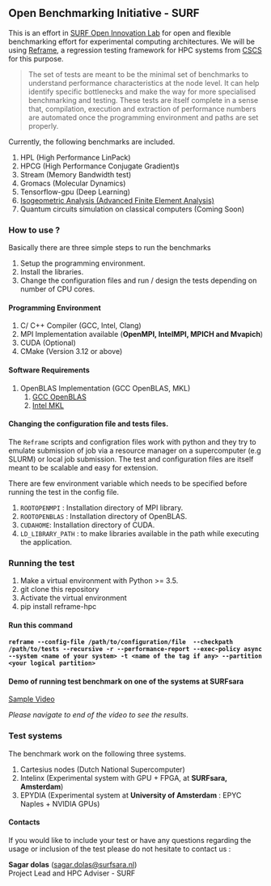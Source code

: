## Open Benchmarking Initiative - SURF

This is an effort in [SURF Open Innovation Lab](https://www.surf.nl/en/the-surf-cooperative/surf-open-innovation-lab) for open and flexible benchmarking effort for experimental computing architectures. We will be using [Reframe](https://github.com/eth-cscs/reframe), a regression testing framework for HPC systems from [CSCS](https://www.cscs.ch) for this purpose. 

> The set of tests are meant to be the minimal set of benchmarks to understand performance characteristics
>  at the node level. It can help identify specific bottlenecks and make the way for more specialised     
> benchmarking and testing. These tests are itself complete in a sense that, compilation, execution and 
> extraction of performance numbers are automated once the programming environment and paths are set properly. 

Currently, the following benchmarks are included. 

1. HPL (High Performance LinPack)
2. HPCG (High Performance Conjugate Gradient)s
3. Stream (Memory Bandwidth test)
4. Gromacs (Molecular Dynamics)
5. Tensorflow-gpu (Deep Learning)
6. [Isogeometric Analysis (Advanced Finite Element Analysis)]( https://github.com/gismo/gismo)
7. Quantum circuits simulation on classical computers (Coming Soon)


### How to use ? 

Basically there are three simple steps to run the benchmarks
1. Setup the programming environment. 
2. Install the libraries.
3. Change the configuration files and run / design the tests depending on number of CPU cores. 

#### Programming Environment 

1. C/ C++ Compiler (GCC, Intel, Clang)
2. MPI Implementation available (**OpenMPI, IntelMPI, MPICH and Mvapich**)
3. CUDA (Optional)
4. CMake (Version 3.12 or above)

#### Software Requirements

1. OpenBLAS Implementation (GCC OpenBLAS, MKL) 
    1. [GCC OpenBLAS](https://github.com/xianyi/OpenBLAS)
    2. [Intel MKL](https://software.intel.com/en-us/mkl)

#### Changing the configuration file and tests files. 

The `Reframe` scripts and configration files work with python and they try to emulate submission of job via a resource manager on a supercomputer (e.g SLURM) or local job submission. The test and configuration files are itself meant to be scalable and easy for extension. 

There are few environment variable which needs to be specified before running the test in the config file. 

1. `ROOTOPENMPI` : Installation directory of MPI library.
2. `ROOTOPENBLAS` : Installation directory of OpenBLAS. 
3. `CUDAHOME`: Installation directory of CUDA.
4. `LD_LIBRARY_PATH` : to make libraries available in the path while executing the application. 

### Running the test

1. Make a virtual environment with Python >= 3.5. 
2. git clone this repository 
3. Activate the virtual environment
4. pip install reframe-hpc

#### Run this command 

**`reframe --config-file /path/to/configuration/file  --checkpath /path/to/tests --recursive -r --performance-report --exec-policy async --system <name of your system> -t <name of the tag if any> --partition <your logical partition>`**

#### Demo of running test benchmark on one of the systems at SURFsara 

[Sample Video]( https://asciinema.org/a/86v60uu6HnV6i204B1NfDKbMz?t=25speed=10&theme=dark)

*Please navigate to end of the video to see the results*.

### Test systems 

The benchmark work on the following three systems. 

1. Cartesius nodes (Dutch National Supercomputer)
2. Intelinx (Experimental system with GPU + FPGA, at **SURFsara, Amsterdam**)
3. EPYDIA (Experimental system at **University of Amsterdam** : EPYC Naples + NVIDIA GPUs)

#### Contacts 

If you would like to include your test or have any questions regarding the usage or inclusion of the test please do not hesitate to contact us : 

**Sagar dolas** (sagar.dolas@surfsara.nl)  
Project Lead and HPC Adviser - SURF
